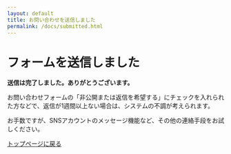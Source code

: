 ```yaml
---
layout: default
title: お問い合わせを送信しました
permalink: /docs/submitted.html
---
```


<div class="default-content">
    <h1>フォームを送信しました</h1>
    <p><strong>送信は完了しました。ありがとうございます。</strong></p>
    <p>お問い合わせフォームの「非公開または返信を希望する」にチェックを入れられた方などで、返信が1週間以上ない場合は、システムの不調が考えられます。</p>
    <p>お手数ですが、SNSアカウントのメッセージ機能など、その他の連絡手段をお試しください。</p>
    <a href="{{ '/' | relative_url }}">トップページに戻る</a>
</div>
